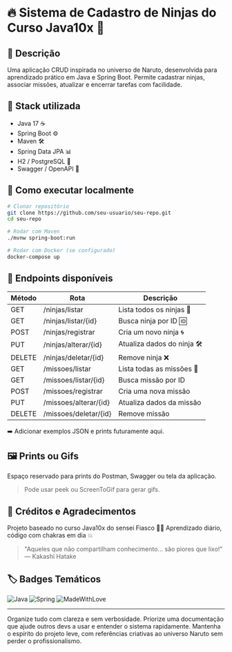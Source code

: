 # 🔥 Sistema de Cadastro de Ninjas do Curso Java10x 🍥

## 📖 Descrição
Uma aplicação CRUD inspirada no universo de Naruto, desenvolvida para aprendizado prático em Java e Spring Boot. Permite cadastrar ninjas, associar missões, atualizar e encerrar tarefas com facilidade.

## 🧪 Stack utilizada
- Java 17 ☕
- Spring Boot ⚙️
- Maven 🛠️
- Spring Data JPA 📊
- H2 / PostgreSQL 🐘
- Swagger / OpenAPI 📘

## 🚀 Como executar localmente
```bash
# Clonar repositório
git clone https://github.com/seu-usuario/seu-repo.git
cd seu-repo

# Rodar com Maven
./mvnw spring-boot:run

# Rodar com Docker (se configurado)
docker-compose up
```

## 🔄 Endpoints disponíveis
| Método | Rota                  | Descrição                        |
|--------|-----------------------|----------------------------------|
| GET    | /ninjas/listar        | Lista todos os ninjas 👥          |
| GET    | /ninjas/listar/{id}   | Busca ninja por ID 🆔             |
| POST   | /ninjas/registrar     | Cria um novo ninja 🌀             |
| PUT    | /ninjas/alterar/{id}  | Atualiza dados do ninja 🛠️        |
| DELETE | /ninjas/deletar/{id}  | Remove ninja ❌                   |
| GET    | /missoes/listar       | Lista todas as missões 🍥         |
| GET    | /missoes/listar/{id}  | Busca missão por ID               |
| POST   | /missoes/registrar    | Cria uma nova missão              |
| PUT    | /missoes/alterar/{id} | Atualiza dados da missão          |
| DELETE | /missoes/deletar/{id} | Remove missão                     |

➡️ Adicionar exemplos JSON e prints futuramente aqui.

## 🖼️ Prints ou Gifs
Espaço reservado para prints do Postman, Swagger ou tela da aplicação.

> Pode usar peek ou ScreenToGif para gerar gifs.

## 🙏 Créditos e Agradecimentos
Projeto baseado no curso Java10x do sensei Fiasco 👊🏼
Aprendizado diário, código com chakras em dia 💥

> "Aqueles que não compartilham conhecimento... são piores que lixo!" — Kakashi Hatake

## 🏷️ Badges Temáticos
![Java](https://img.shields.io/badge/Java-17-orange?logo=java)
![Spring](https://img.shields.io/badge/Spring_Boot-2.7-brightgreen?logo=spring)
![MadeWithLove](https://img.shields.io/badge/Made%20with-%F0%9F%92%9C-purple)

---

Organize tudo com clareza e sem verbosidade. Priorize uma documentação que ajude outros devs a usar e entender o sistema rapidamente.
Mantenha o espírito do projeto leve, com referências criativas ao universo Naruto sem perder o profissionalismo.
